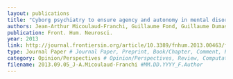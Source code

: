 ```yaml
---
layout: publications
title: "Cyborg psychiatry to ensure agency and autonomy in mental disorders. A proposal for neuromodulation therapeutics"
authors: Jean-Arthur Micoulaud-Franchi, Guillaume Fond, Guillaume Dumas
publication: Front. Hum. Neurosci.
year: 2013
link: http://journal.frontiersin.org/article/10.3389/fnhum.2013.00463/full#h1
type: Journal Paper # Journal Paper, Preprint, Book/Chapter, Comment, Poster/Conference
category: Opinion/Perspectives # Opinion/Perspectives, Review, Computational, Social Cognitive and Affective Neuroscience, Experimental
filename: 2013.09.05_J-A.Micoulaud-Franchi #MM.DD.YYYY_F.Author
---
```

